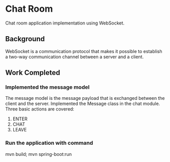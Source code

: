 # Chat Room
Chat room application implementation using WebSocket.

## Background
WebSocket is a communication protocol that makes it possible to establish a two-way communication channel between a
server and a client.

## Work Completed
### Implemented the message model
The message model is the message payload that is exchanged between the client and the server. Implemented the Message
class in the chat module.  Three basic actions are covered:
1. ENTER
2. CHAT
3. LEAVE

### Run the application with command
mvn build; mvn spring-boot:run
